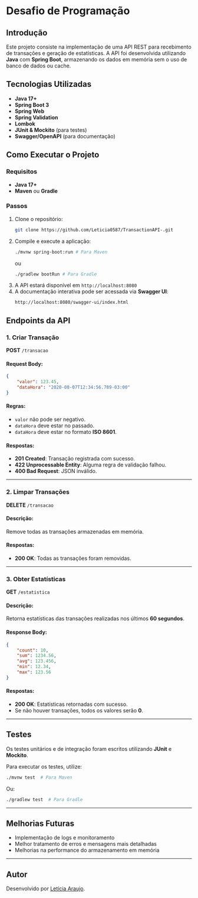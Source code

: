 # Desafio de Programação 

## Introdução
Este projeto consiste na implementação de uma API REST para recebimento de transações e geração de estatísticas. A API foi desenvolvida utilizando **Java** com **Spring Boot**, armazenando os dados em memória sem o uso de banco de dados ou cache.

## Tecnologias Utilizadas
- **Java 17+**
- **Spring Boot 3**
- **Spring Web**
- **Spring Validation**
- **Lombok**
- **JUnit & Mockito** (para testes)
- **Swagger/OpenAPI** (para documentação)

## Como Executar o Projeto
### Requisitos
- **Java 17+**
- **Maven** ou **Gradle**

### Passos
1. Clone o repositório:
   ```sh
   git clone https://github.com/Leticia0587/TransactionAPI-.git
   ```
2. Compile e execute a aplicação:
   ```sh
   ./mvnw spring-boot:run # Para Maven
   ```
   ou
   ```sh
   ./gradlew bootRun # Para Gradle
   ```
3. A API estará disponível em `http://localhost:8080`
4. A documentação interativa pode ser acessada via **Swagger UI**:
   ```
   http://localhost:8080/swagger-ui/index.html
   ```

## Endpoints da API
### 1. Criar Transação
**POST** `/transacao`

#### Request Body:
```json
{
    "valor": 123.45,
    "dataHora": "2020-08-07T12:34:56.789-03:00"
}
```
#### Regras:
- `valor` não pode ser negativo.
- `dataHora` deve estar no passado.
- `dataHora` deve estar no formato **ISO 8601**.

#### Respostas:
- **201 Created**: Transação registrada com sucesso.
- **422 Unprocessable Entity**: Alguma regra de validação falhou.
- **400 Bad Request**: JSON inválido.

---

### 2. Limpar Transações
**DELETE** `/transacao`

#### Descrição:
Remove todas as transações armazenadas em memória.

#### Respostas:
- **200 OK**: Todas as transações foram removidas.

---

### 3. Obter Estatísticas
**GET** `/estatistica`

#### Descrição:
Retorna estatísticas das transações realizadas nos últimos **60 segundos**.

#### Response Body:
```json
{
    "count": 10,
    "sum": 1234.56,
    "avg": 123.456,
    "min": 12.34,
    "max": 123.56
}
```
#### Respostas:
- **200 OK**: Estatísticas retornadas com sucesso.
- Se não houver transações, todos os valores serão **0**.

---

## Testes
Os testes unitários e de integração foram escritos utilizando **JUnit** e **Mockito**.

Para executar os testes, utilize:
```sh
./mvnw test  # Para Maven
```
Ou:
```sh
./gradlew test  # Para Gradle
```

---

## Melhorias Futuras
- Implementação de logs e monitoramento
- Melhor tratamento de erros e mensagens mais detalhadas
- Melhorias na performance do armazenamento em memória

---

## Autor
Desenvolvido por [Letícia Araujo](https://github.com/Leticia0587).

